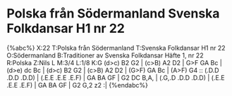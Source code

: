 # Polska från Södermanland Svenska Folkdansar H1 nr 22

{%abc%}
X:22
T:Polska från Södermanland
T:Svenska Folkdansar H1 nr 22
O:Södermanland
B:Traditioner av Svenska Folkdansar Häfte 1, nr 22
R:Polska
Z:Nils L
M:3/4
L:1/8
K:G
(d>c) B2 G2 | (c>B) A2 D2 | G>F GA Bc | (d>e) dc Bc |
(d>c) B2 G2 | (c>B) A2 D2 | (G>F) GA Bc | (A>F) G4 ::
(.D.D .D.D .D.D) | (.E.E .E.E .E.F) | GA BA GF | G2 DC B,A, |
(.G,.D .D.D .D.D) | (.E.E .E.E .E.F) | GA BA GF | G2 G,2 z2 :|
{%endabc%}

